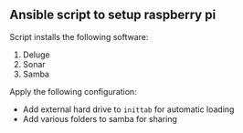 Ansible script to setup raspberry pi
------------------------------------

Script installs the following software:

1. Deluge
2. Sonar
3. Samba

Apply the following configuration:

- Add external hard drive to ``inittab`` for automatic loading
- Add various folders to samba for sharing
